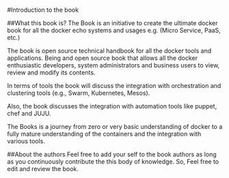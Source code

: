 #Introduction to the book

##What this book is?
The Book is an initiative to create the ultimate docker book for all the docker echo systems and usages e.g. (Micro Service, PaaS, etc.)

The book is open source technical handbook for all the docker tools and applications. Being and open source book that allows all the docker enthusiastic developers, system administrators and business users to view, review and modify its contents.

In terms of tools the book will discuss the integration with orchestration and clustering tools (e.g., Swarm, Kubernetes, Mesos).

Also, the book discusses the integration with automation tools like puppet, chef and JUJU.

The Books is a journey from zero or very basic understanding of docker to a fully mature understanding of the containers and the integration with various tools.

##About the authors
Feel free to add your self to the book authors as long as you continuously contribute the this body of knowledge.
So, Feel free to edit and review the book.
